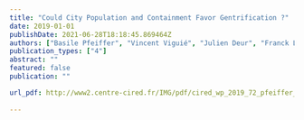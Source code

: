 ```yaml
---
title: "Could City Population and Containment Favor Gentrification ?"
date: 2019-01-01
publishDate: 2021-06-28T18:18:45.869464Z
authors: ["Basile Pfeiffer", "Vincent Viguié", "Julien Deur", "Franck Lecocq"]
publication_types: ["4"]
abstract: ""
featured: false
publication: ""

url_pdf: http://www2.centre-cired.fr/IMG/pdf/cired_wp_2019_72_pfeiffer_viguie_lecocq.pdf
  
---
```


